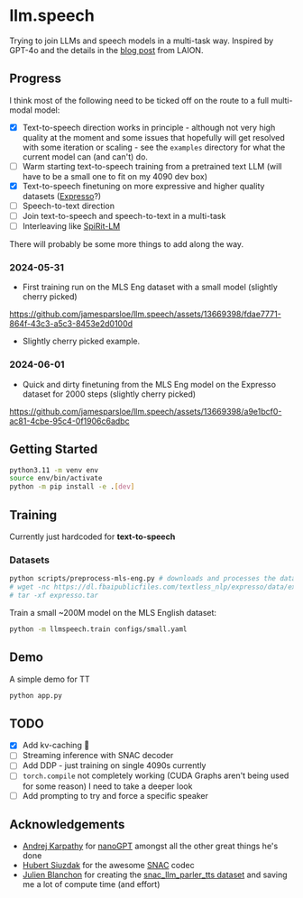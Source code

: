 # llm.speech

Trying to join LLMs and speech models in a multi-task way. Inspired by GPT-4o and the details in the [blog post](https://laion.ai/notes/open-gpt-4-o/) from LAION.

## Progress

I think most of the following need to be ticked off on the route to a full multi-modal model:

- [x] Text-to-speech direction works in principle - although not very high quality at the moment and some issues that hopefully will get resolved with some iteration or scaling - see the `examples` directory for what the current model can (and can't) do.
- [ ] Warm starting text-to-speech training from a pretrained text LLM (will have to be a small one to fit on my 4090 dev box)
- [x] Text-to-speech finetuning on more expressive and higher quality datasets ([Expresso](https://github.com/facebookresearch/textlesslib/tree/main/examples/expresso/dataset)?)
- [ ] Speech-to-text direction
- [ ] Join text-to-speech and speech-to-text in a multi-task
- [ ] Interleaving like [SpiRit-LM](https://arxiv.org/abs/2402.05755)

There will probably be some more things to add along the way.

### 2024-05-31

- First training run on the MLS Eng dataset with a small model (slightly cherry picked)

https://github.com/jamesparsloe/llm.speech/assets/13669398/fdae7771-864f-43c3-a5c3-8453e2d0100d

* Slightly cherry picked example.

### 2024-06-01

- Quick and dirty finetuning from the MLS Eng model on the Expresso dataset for 2000 steps (slightly cherry picked)

https://github.com/jamesparsloe/llm.speech/assets/13669398/a9e1bcf0-ac81-4cbe-95c4-0f1906c6adbc

## Getting Started

```sh
python3.11 -m venv env
source env/bin/activate
python -m pip install -e .[dev]
```

## Training

Currently just hardcoded for **text-to-speech**

### Datasets

```sh
python scripts/preprocess-mls-eng.py # downloads and processes the dataset MLS English dataset from HuggingFace
# wget -nc https://dl.fbaipublicfiles.com/textless_nlp/expresso/data/expresso.tar
# tar -xf expresso.tar
```

Train a small ~200M model on the MLS English dataset:

```sh
python -m llmspeech.train configs/small.yaml
```

## Demo

A simple demo for TT

```sh
python app.py
```

## TODO

- [x] Add kv-caching 😬
- [ ] Streaming inference with SNAC decoder
- [ ] Add DDP - just training on single 4090s currently
- [ ] `torch.compile` not completely working (CUDA Graphs aren't being used for some reason) I need to take a deeper look
- [ ] Add prompting to try and force a specific speaker

## Acknowledgements

- [Andrej Karpathy](https://github.com/karpathy) for [nanoGPT](https://github.com/karpathy/nanoGPT) amongst all the other great things he's done
- [Hubert Siuzdak](https://github.com/hubertsiuzdak) for the awesome [SNAC](https://github.com/hubertsiuzdak/snac) codec
- [Julien Blanchon](https://github.com/julien-blanchon?tab=repositories) for creating the [snac_llm_parler_tts dataset](https://huggingface.co/datasets/blanchon/snac_llm_parler_tts) and saving me a lot of compute time (and effort)
